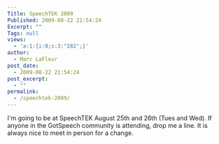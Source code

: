 ```yaml
---
Title: SpeechTEK 2009
Published: 2009-08-22 21:54:24
Excerpt: ""
Tags: null
views:
  - 'a:1:{i:0;s:3:"282";}'
author:
  - Marc LaFleur
post_date:
  - 2009-08-22 21:54:24
post_excerpt:
  - ""
permalink:
  - /speechtek-2009/
---
```

<p>I'm going to be at SpeechTEK August 25th and 26th (Tues and Wed). If anyone in the GotSpeech community is attending, drop me a line. It is always nice to meet in person for a change. </p><img src="http://gotspeech.net/aggbug.aspx?PostID=9386" width="1" height="1"/>